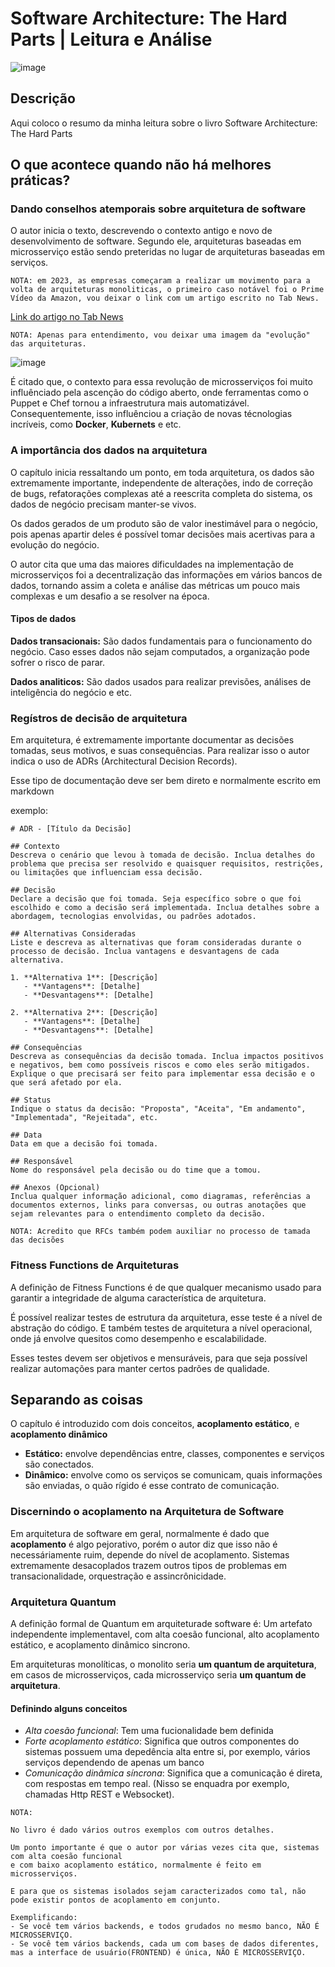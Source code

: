 # Software Architecture: The Hard Parts | Leitura e Análise
![image](https://github.com/user-attachments/assets/a4c00792-3f35-4fa6-a464-14deb3f4425c)

## Descrição
Aqui coloco o resumo da minha leitura sobre o livro Software Architecture: The Hard Parts

## O que acontece quando não há melhores práticas?

### Dando conselhos atemporais sobre arquitetura de software
O autor inicia o texto, descrevendo o contexto antigo e novo de desenvolvimento de software.
Segundo ele, arquiteturas baseadas em microsserviço estão sendo preteridas no lugar de arquiteturas baseadas em serviços.

`NOTA: em 2023, as empresas começaram a realizar um movimento para a volta de arquiteturas monoliticas, o primeiro caso notável foi o Prime Vídeo da Amazon, vou deixar o link com um artigo escrito no Tab News.`

[Link do artigo no Tab News](https://www.tabnews.com.br/uriel/a-volta-dos-monolitos-adeus-microservicos-amazom-prime-video-90-por-cento-de-economia)

`NOTA: Apenas para entendimento, vou deixar uma imagem da "evolução" das arquiteturas.`

![image](https://github.com/user-attachments/assets/0bd4e922-ca47-45f4-bb64-0ccf5eba82ec)

É citado que, o contexto para essa revolução de microsserviços foi muito influênciado pela ascenção do código aberto, onde ferramentas como o Puppet e Chef tornou a infraestrutura mais automatizável.
Consequentemente, isso influênciou a criação de novas técnologias incríveis, como **Docker**, **Kubernets** e etc.

### A importância dos dados na arquitetura
O capítulo inicia ressaltando um ponto, em toda arquitetura, os dados são extremamente importante, independente de alterações, indo de correção de bugs, refatorações complexas até a reescrita completa do sistema, os dados de negócio precisam manter-se vivos.

Os dados gerados de um produto são de valor inestimável para o negócio, pois apenas apartir deles é possível tomar decisões mais acertivas para a evolução do negócio.

O autor cita que uma das maiores dificuldades na implementação de microsserviços foi a decentralização das informações em vários bancos de dados, tornando assim a coleta e análise das métricas um pouco mais complexas e um desafio a se resolver na época. 

#### Tipos de dados
**Dados transacionais:** São dados fundamentais para o funcionamento do negócio. Caso esses dados não sejam computados, a organização pode sofrer o risco de parar.

**Dados analiticos:** São dados usados para realizar previsões, análises de inteligência do negócio e etc.

### Regístros de decisão de arquitetura
Em arquitetura, é extremamente importante documentar as decisões tomadas, seus motivos, e suas consequências. Para realizar isso o autor indica o uso de ADRs (Architectural Decision Records).

Esse tipo de documentação deve ser bem direto e normalmente escrito em markdown

exemplo:

```m̀arkdown
# ADR - [Título da Decisão]

## Contexto
Descreva o cenário que levou à tomada de decisão. Inclua detalhes do problema que precisa ser resolvido e quaisquer requisitos, restrições, ou limitações que influenciam essa decisão.

## Decisão
Declare a decisão que foi tomada. Seja específico sobre o que foi escolhido e como a decisão será implementada. Inclua detalhes sobre a abordagem, tecnologias envolvidas, ou padrões adotados.

## Alternativas Consideradas
Liste e descreva as alternativas que foram consideradas durante o processo de decisão. Inclua vantagens e desvantagens de cada alternativa.

1. **Alternativa 1**: [Descrição]
   - **Vantagens**: [Detalhe]
   - **Desvantagens**: [Detalhe]

2. **Alternativa 2**: [Descrição]
   - **Vantagens**: [Detalhe]
   - **Desvantagens**: [Detalhe]

## Consequências
Descreva as consequências da decisão tomada. Inclua impactos positivos e negativos, bem como possíveis riscos e como eles serão mitigados. Explique o que precisará ser feito para implementar essa decisão e o que será afetado por ela.

## Status
Indique o status da decisão: "Proposta", "Aceita", "Em andamento", "Implementada", "Rejeitada", etc.

## Data
Data em que a decisão foi tomada.

## Responsável
Nome do responsável pela decisão ou do time que a tomou.

## Anexos (Opcional)
Inclua qualquer informação adicional, como diagramas, referências a documentos externos, links para conversas, ou outras anotações que sejam relevantes para o entendimento completo da decisão.
```

`NOTA: Acredito que RFCs também podem auxiliar no processo de tamada das decisões`

### Fitness Functions de Arquiteturas
A definição de Fitness Functions é de que qualquer mecanismo usado para garantir a integridade de alguma característica de arquitetura.

É possível realizar testes de estrutura da arquitetura, esse teste é a nível de abstração do código. E também testes de arquitetura a nível operacional, onde já envolve quesitos como desempenho e escalabilidade.

Esses testes devem ser objetivos e mensuráveis, para que seja possível realizar automações para manter certos padrões de qualidade.

## Separando as coisas
O capítulo é introduzido com dois conceitos, **acoplamento estático**, e **acoplamento dinâmico**
- **Estático:** envolve dependências entre, classes, componentes e serviços são conectados.
- **Dinâmico:** envolve como os serviços se comunicam, quais informações são enviadas, o quão rígido é esse contrato de comunicação.

### Discernindo o acoplamento na Arquitetura de Software
Em arquitetura de software em geral, normalmente é dado que **acoplamento** é algo pejorativo, porém o autor diz que isso não é necessáriamente ruim, depende do nível de acoplamento. Sistemas extremamente desacoplados trazem outros tipos de problemas em transacionalidade, orquestração e assincrônicidade.

### Arquitetura Quantum
A definição formal de Quantum em arquiteturade software é: Um artefato independente implementavel, com alta coesão funcional, alto acoplamento estático, e acoplamento dinâmico sincrono.

Em arquiteturas monolíticas, o monolito seria **um quantum de arquitetura**, em casos de microsserviços, cada microsserviço seria **um quantum de arquitetura**.

#### Definindo alguns conceitos
- *Alta coesão funcional*: Tem uma fucionalidade bem definida
- *Forte acoplamento estático*: Significa que outros componentes do sistemas possuem uma depedência alta entre si, por exemplo, vários serviços dependendo de apenas um banco
- *Comunicação dinâmica síncrona*: Significa que a comunicação é direta, com respostas em tempo real. (Nisso se enquadra por exemplo, chamadas Http REST e Websocket).

```
NOTA:

No livro é dado vários outros exemplos com outros detalhes.

Um ponto importante é que o autor por várias vezes cita que, sistemas com alta coesão funcional
e com baixo acoplamento estático, normalmente é feito em microsserviços.

E para que os sistemas isolados sejam caracterizados como tal, não pode existir pontos de acoplamento em conjunto.

Exemplificando:
- Se você tem vários backends, e todos grudados no mesmo banco, NÃO É MICROSSERVIÇO.
- Se você tem vários backends, cada um com bases de dados diferentes, mas a interface de usuário(FRONTEND) é única, NÃO É MICROSSERVIÇO.
```



